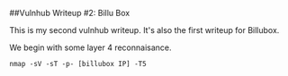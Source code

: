 ##Vulnhub Writeup #2: Billu Box

This is my second vulnhub writeup. It's also the first writeup for Billubox.

We begin with some layer 4 reconnaisance. 


```
nmap -sV -sT -p- [billubox IP] -T5
```

